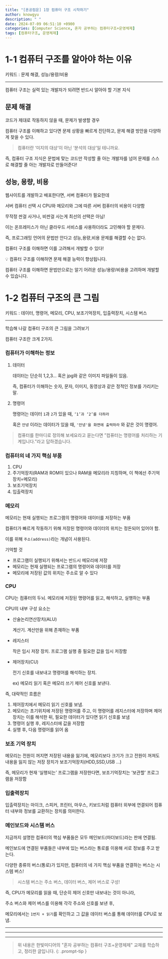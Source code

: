 ```yaml
---
title: "[혼공컴운] 1장 컴퓨터 구조 시작하기"
author: knowgyu
description: " "
date: 2024-07-09 06:51:10 +0900
categories: [Computer Science, 혼자 공부하는 컴퓨터구조+운영체제]
tags: [컴퓨터구조, 운영체제]
---
```


# 1-1 컴퓨터 구조를 알아야 하는 이유

키워드 : 문제 해결, 성능/용량/비용

---

컴퓨터 구조는 실력 있는 개발자가 되려면 반드시 알아야 할 기본 지식

## 문제 해결

코드가 제대로 작동하지 않을 때, 문제가 발생할 경우

컴퓨터 구조를 이해하고 있다면 문제 상황을 빠르게 진단하고, 문제 해결 방안을 다양하게 찾을 수 있다.

> 컴퓨터란 ‘미지의 대상’이 아닌 ‘분석의 대상’일 테니까요.
> 

즉, 컴퓨터 구조 지식은 문법에 맞는 코드만 작성할 줄 아는 개발자를 넘어 문제를 스스로 해결할 줄 아는 개발자로 만들어준다!

## 성능, 용량, 비용

웹사이트를 개발하고 배포한다면, 서버 컴퓨터가 필요한데

서버 컴퓨터 선택 시 CPU와 메모리와 그에 따른 서버 컴퓨터의 비용이 다양함

무작정 싼걸 사거나, 비싼걸 사는게 최선의 선택은 아님!

이는 온프레미스가 아닌 클라우드 서비스를 사용하더라도 고민해야 할 문제다.

즉, 프로그래밍 언어의 문법만 안다고 성능,용량,비용 문제를 해결할 수는 없다.

컴퓨터 구조를 이해하면 이를 고려해서 개발할 수 있다!

<aside>
💡 컴퓨터 구조를 이해하면 문제 해결 능력이 향상됩니다.

컴퓨터 구조를 이해하면 문법만으로는 알기 어려운 성능/용량/비용을 고려하며 개발할 수 있습니다.

</aside>

# 1-2 컴퓨터 구조의 큰 그림

키워드 : 데이터, 명령어, 메모리, CPU, 보조기억장치, 입출력장치, 시스템 버스

---

학습해 나갈 컴퓨터 구조의 큰 그림을 그려보기

컴퓨터 구조란 크게 2가지.

### 컴퓨터가 이해하는 정보

1. 데이터
    
    데이터는 단순히 1,2,3… 혹은 jpg와 같은 이미지 파일들이 있음.
    
    즉, 컴퓨터가 이해하는 숫자, 문자, 이미지, 동영상과 같은 정적인 정보를 가리키는 말.
    
2. 명령어
    
    명령어는 데이터 `1`과 `2`가 있을 때,  `‘1’과 ‘2’를 더하라` 
    
    혹은 `안녕` 이라는 데이터가 있을 때, `'안녕'을 화면에 출력하라` 와 같은 것이 명령어.
    

> 컴퓨터를 한마디로 정의해 보세요라고 묻는다면
”컴퓨터는 명령어를 처리하는 기계입니다.”라고 답하겠습니다.
> 

### 컴퓨터의 네 가지 핵심 부품

1. CPU
2. 주기억장치(RAM과 ROM이 있으나 RAM을 메모리라 지칭하며, 이 책에선 주기억장치=메모리)
3. 보조기억장치
4. 입출력장치

### 메모리

메모리는 현재 실행되는 프로그램의 명령어와 데이터를 저장하는 부품

컴퓨터가 빠르게 작동하기 위해 저장된 명령어와 데이터의 위치는 정돈되어 있어야 함.

이를 위해 `주소(address)`라는 개념이 사용된다.

기억할 것

- 프로그램이 실행되기 위해서는 반드시 메모리에 저장
- 메모리는 현재 실행되는 프로그램의 명령어와 데이터를 저장
- 메모리에 저장된 값의 위치는 주소로 알 수 있다

### CPU

CPU는 컴퓨터의 두뇌. 메모리에 저장된 명령어를 읽고, 해석하고, 실행하는 부품

CPU의 내부 구성 요소는

- 산술논리연산장치(ALU)
    
    계산기. 계산만을 위해 존재하는 부품
    
- 레지스터
    
    작은 임시 저장 장치. 프로그램 실행 중 필요한 값을 임시 저장함
    
- 제어장치(CU)
    
    전기 신호를 내보내고 명령어를 해석하는 장치.
    
    ex) 메모리 읽기 혹은 메모리 쓰기 제어 신호를 보낸다.
    

즉, 대략적인 흐름은

1. 제어장치에서 메모리 읽기 신호를 보냄.
2. 메모리는 초기위치에 저장된 명령어를 주고,
이 명령어를 레지스터에 저장하며
제어장치는 이를 해석한 뒤, 필요한 데이터가 있다면 읽기 신호를 보냄
3. 명령어 실행 후, 레지스터에 값을 저장함
4. 실행 후, 다음 명령어를 읽어 옴

### 보조 기억 장치

메모리는 전원이 꺼지면 저장된 내용을 잃기에, 메모리보다 크기가 크고 전원이 꺼져도 내용을 잃지 않는 저장 장치가 보조기억장치(HDD,SSD,USB …)

즉, 메모리가 현재 ‘실행되는’ 프로그램을 저장한다면, 보조기억장치는 ‘보관할’ 프로그램을 저장함

### 입출력장치

입출력장치는 마이크, 스피커, 프린터, 마우스, 키보드처럼 컴퓨터 외부에 연결되어 컴퓨터 내부와 정보를 교환하는 장치를 의미한다.

### 메인보드와 시스템 버스

지금까지 설명한 컴퓨터의 핵심 부품들은 모두 메인보드(마더보드)라는 판에 연결됨.

메인보드에 연결된 부품들은 내부에 있는 버스라는 통로를 이용해 서로 정보를 주고 받는다.

다양한 종류의 버스(통로)가 있지만, 컴퓨터의 네 가지 핵심 부품을 연결하는 버스는 시스템 버스!

> 시스템 버스는 주소 버스, 데이터 버스, 제어 버스로 구성!
> 

즉, CPU가 메모리를 읽을 때, 단순히 제어 신호만 내보내는 것이 아니라,

주소 버스와 제어 버스를 이용해 각각 주소와 신호를 보낸 후,

메모리에서는 `1번지 + 읽기`를 확인하고 그 값을 데이터 버스를 통해 데이터를 CPU로 보냄.

---
---
---

> 위 내용은 한빛미디어의 "혼자 공부하는 컴퓨터 구조+운영체제" 교재를 학습하고, 정리한 글입니다.
{: .prompt-tip }
